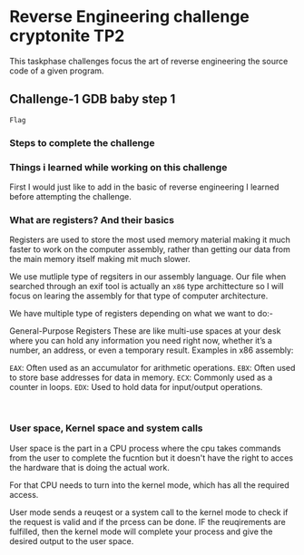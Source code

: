 # Reverse Engineering challenge cryptonite TP2
This taskphase challenges focus the art of reverse engineering the source code of a given program.

## Challenge-1 GDB baby step 1

`Flag`

### Steps to complete the challenge


### Things i learned while working on this challenge
First I would just like to add in the basic of reverse engineering I learned before attempting the challenge.

### What are registers? And their basics
Registers are used to store the most used memory material making it much faster to work  on the computer assembly, rather than getting our data from the main memory itself making mit much slower.

We use mutliple type of regsiters in our assembly language. Our file when searched through an exif tool is actually an `x86`  type archittecture so I will focus on learing the assembly for that type of computer architecture.

We have multiple type of registers depending on what we want to do:-

General-Purpose Registers
These are like multi-use spaces at your desk where you can hold any information you need right now, whether it’s a number, an address, or even a temporary result. Examples in x86 assembly:

`EAX`: Often used as an accumulator for arithmetic operations.
`EBX`: Often used to store base addresses for data in memory.
`ECX`: Commonly used as a counter in loops.
`EDX`: Used to hold data for input/output operations.

<br>

### User space, Kernel space and system calls
User space is the part in a CPU process where the cpu takes commands from the user to complete the fucntion but it doesn't have the right to acces the hardware that is doing the actual work.

For that CPU needs to turn into the kernel mode, which has all the required access. 

User mode sends a reuqest or a system call to the kernel mode to check if the request is valid and if the prcess can be done. IF the reuqirements are fulfilled, then the kernel mode will complete your process and give the desired output to the user space.

